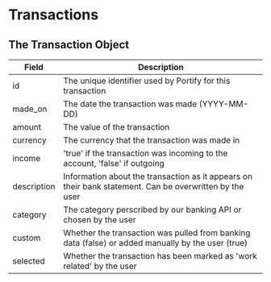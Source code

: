 # Transactions

## The Transaction Object

Field | Description
--------- | -----------
id | The unique identifier used by Portify for this transaction
made_on | The date the transaction was made (YYYY-MM-DD)
amount | The value of the transaction
currency | The currency that the transaction was made in
income | 'true' if the transaction was incoming to the account, 'false' if outgoing
description | Information about the transaction as it appears on their bank statement. Can be overwritten by the user
category | The category perscribed by our banking API or chosen by the user
custom | Whether the transaction was pulled from banking data (false) or added manually by the user (true)
selected | Whether the transaction has been marked as 'work related' by the user 
